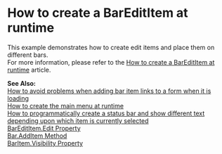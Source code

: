 # How to create a BarEditItem at runtime


<p>This example demonstrates how to create edit items and place them on different bars.<br />
For more information, please refer to the <a href="https://www.devexpress.com/Support/Center/p/A2924">How to create a BarEditItem at runtime</a> article.</p><p><strong>See Also:</strong><br />
<a href="https://www.devexpress.com/Support/Center/p/A496">How to avoid problems when adding bar item links to a form when it is loading</a><br />
<a href="https://www.devexpress.com/Support/Center/p/A2867">How to create the main menu at runtime</a><br />
<a href="https://www.devexpress.com/Support/Center/p/A2881">How to programmatically create a status bar and show different text depending upon which item is currently selected</a><br />
<a href="http://documentation.devexpress.com/#WindowsForms/DevExpressXtraBarsBarEditItem_Edittopic">BarEditItem.Edit Property</a><br />
<a href="http://documentation.devexpress.com/#WindowsForms/DevExpressXtraBarsBar_AddItemtopic">Bar.AddItem Method</a><br />
<a href="http://documentation.devexpress.com/#WindowsForms/DevExpressXtraBarsBarItem_Visibilitytopic">BarItem.Visibility Property</a></p>

<br/>


